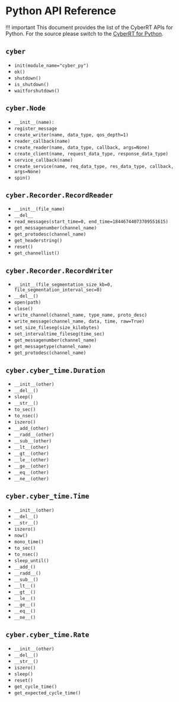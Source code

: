 <h1>Python API Reference</h1>

!!! important
		This document provides the list of the CyberRT APIs for Python. For the source please switch to the [CyberRT for Python](https://github.com/ApolloAuto/apollo/tree/master/cyber/python).

## `cyber`

- `init(module_name="cyber_py")`
- `ok()`
- `shutdown()`
- `is_shutdown()`
- `waitforshutdown()`

## `cyber.Node`

- `__init__(name):`
- `register_message`
- `create_writer(name, data_type, qos_depth=1)`
- `reader_callback(name)`
- `create_reader(name, data_type, callback, args=None)`
- `create_client(name, request_data_type, response_data_type)`
- `service_callback(name)`
- `create_service(name, req_data_type, res_data_type, callback, args=None)`
- `spin()`

## `cyber.Recorder.RecordReader`

- `__init__(file_name)`
- `__del__`
- `read_messages(start_time=0, end_time=18446744073709551615)`
- `get_messagenumber(channel_name)`
- `get_protodesc(channel_name)`
- `get_headerstring()`
- `reset()`
- `get_channellist()`

## `cyber.Recorder.RecordWriter`

- `__init__(file_segmentation_size_kb=0,
                 file_segmentation_interval_sec=0)`
- `__del__()`
- `open(path)`
- `close()`
- `write_channel(channel_name, type_name, proto_desc)`
- `write_message(channel_name, data, time, raw=True)`
- `set_size_fileseg(size_kilobytes)`
- `set_intervaltime_fileseg(time_sec)`
- `get_messagenumber(channel_name)`
- `get_messagetype(channel_name)`
- `get_protodesc(channel_name)`

## `cyber.cyber_time.Duration`

- `__init__(other)`
- `__del__()`
- `sleep()`
- `__str__()`
- `to_sec()`
- `to_nsec()`
- `iszero()`
- `__add_(other)`
- `__radd__(other)`
- `__sub__(other)`
- `__lt__(other)`
- `__gt__(other)`
- `__le__(other)`
- `__ge__(other)`
- `__eq__(other)`
- `__ne__(other)`

## `cyber.cyber_time.Time`

- `__init__(other)`
- `__del__()`
- `__str__()`
- `iszero()`
- `now()`
- `mono_time()`
- `to_sec()`
- `to_nsec()`
- `sleep_until()`
- `__add_()`
- `__radd__()`
- `__sub__()`
- `__lt__()`
- `__gt__()`
- `__le__()`
- `__ge__()`
- `__eq__()`
- `__ne__()`

## `cyber.cyber_time.Rate`

- `__init__(other)`
- `__del__()`
- `__str__()`
- `iszero()`
- `sleep()`
- `reset()`
- `get_cycle_time()`
- `get_expected_cycle_time()`

